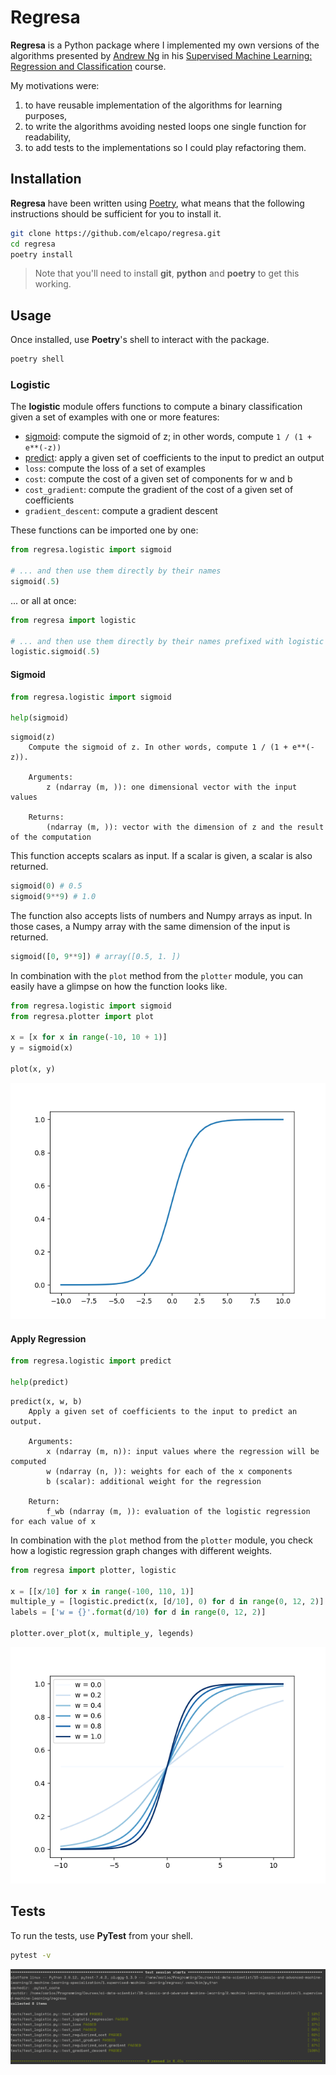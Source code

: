 # Regresa

**Regresa** is a Python package where I implemented my own versions of the algorithms presented by [Andrew Ng](https://www.andrewng.org) in his [Supervised Machine Learning: Regression and Classification](https://www.coursera.org/learn/machine-learning?specialization=machine-learning-introduction) course.

My motivations were:

1. to have reusable implementation of the algorithms for learning purposes,
2. to write the algorithms avoiding nested loops one single function for readability,
3. to add tests to the implementations so I could play refactoring them.

## Installation

**Regresa** have been written using [Poetry](https://python-poetry.org), what means that the following instructions should be sufficient for you to install it.

```bash
git clone https://github.com/elcapo/regresa.git
cd regresa
poetry install
```

> Note that you'll need to install **git**, **python** and **poetry** to get this working.

## Usage

Once installed, use **Poetry**'s shell to interact with the package.

```bash
poetry shell
```

### Logistic

The **logistic** module offers functions to compute a binary classification given a set of examples with one or more features:

- [sigmoid](#sigmoid): compute the sigmoid of z; in other words, compute `1 / (1 + e**(-z))`
- [predict](#predict): apply a given set of coefficients to the input to predict an output
- `loss`: compute the loss of a set of examples
- `cost`: compute the cost of a given set of components for w and b
- `cost_gradient`: compute the gradient of the cost of a given set of coefficients
- `gradient_descent`: compute a gradient descent

These functions can be imported one by one:

```python
from regresa.logistic import sigmoid

# ... and then use them directly by their names
sigmoid(.5)
```

... or all at once:

```python
from regresa import logistic

# ... and then use them directly by their names prefixed with logistic
logistic.sigmoid(.5)
```

#### Sigmoid

```python
from regresa.logistic import sigmoid

help(sigmoid)
```

```
sigmoid(z)
    Compute the sigmoid of z. In other words, compute 1 / (1 + e**(-z)).
    
    Arguments:
        z (ndarray (m, )): one dimensional vector with the input values
    
    Returns:
        (ndarray (m, )): vector with the dimension of z and the result of the computation
```

This function accepts scalars as input. If a scalar is given, a scalar is also returned.

```python
sigmoid(0) # 0.5
sigmoid(9**9) # 1.0
```

The function also accepts lists of numbers and Numpy arrays as input. In those cases, a Numpy array with the same dimension of the input is returned.

```python
sigmoid([0, 9**9]) # array([0.5, 1. ])
```

In combination with the `plot` method from the `plotter` module, you can easily have a glimpse on how the function looks like.

```python
from regresa.logistic import sigmoid
from regresa.plotter import plot

x = [x for x in range(-10, 10 + 1)]
y = sigmoid(x)

plot(x, y)
```

![Sigmoid function plotted from x = -10 to x = +10](assets/sigmoid_plot.png)

#### Apply Regression

```python
from regresa.logistic import predict

help(predict)
```

```
predict(x, w, b)
    Apply a given set of coefficients to the input to predict an output.
    
    Arguments:
        x (ndarray (m, n)): input values where the regression will be computed
        w (ndarray (n, )): weights for each of the x components
        b (scalar): additional weight for the regression
    
    Return:
        f_wb (ndarray (m, )): evaluation of the logistic regression for each value of x
```

In combination with the `plot` method from the `plotter` module, you check how a logistic regression graph changes with different weights.

```python
from regresa import plotter, logistic

x = [[x/10] for x in range(-100, 110, 1)]
multiple_y = [logistic.predict(x, [d/10], 0) for d in range(0, 12, 2)]
labels = ['w = {}'.format(d/10) for d in range(0, 12, 2)]

plotter.over_plot(x, multiple_y, legends)
```

![Logistic regression for weights increasing in factors of 0.2](assets/predict_plot.png)

## Tests

To run the tests, use **PyTest** from your shell.

```bash
pytest -v
```

![Example of result of running the test suite](assets/screenshot_of_the_first_testuite.png)